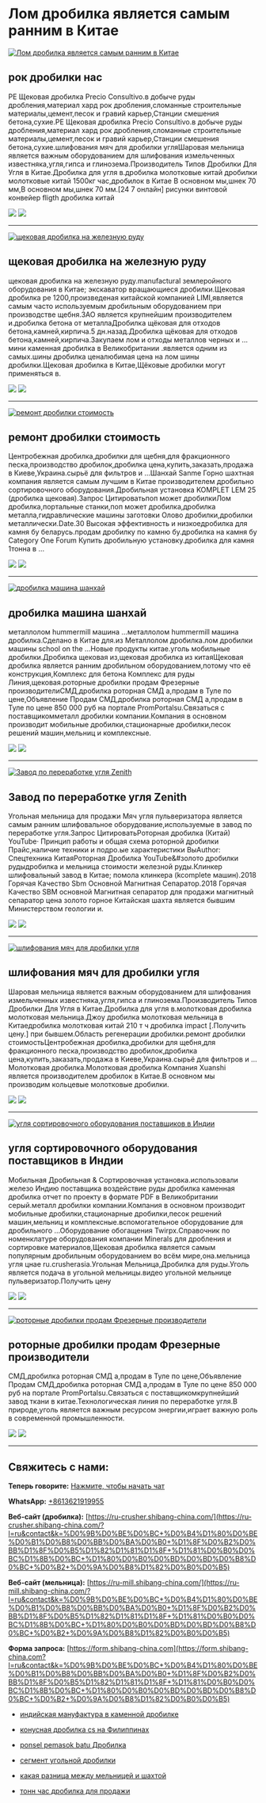 # Лом дробилка является самым ранним в Китае

<a href="https://swt.shibang-china.com/?l=ru&img&k=%D0%9B%D0%BE%D0%BC+%D0%B4%D1%80%D0%BE%D0%B1%D0%B8%D0%BB%D0%BA%D0%B0+%D1%8F%D0%B2%D0%BB%D1%8F%D0%B5%D1%82%D1%81%D1%8F+%D1%81%D0%B0%D0%BC%D1%8B%D0%BC+%D1%80%D0%B0%D0%BD%D0%BD%D0%B8%D0%BC+%D0%B2+%D0%9A%D0%B8%D1%82%D0%B0%D0%B5" target="_blank">![Лом дробилка является самым ранним в Китае](http://static.shibang-china.com/all-800x300/266.jpg)</a>

## рок дробилки нас
PE Щековая дробилка Precio Consultivo.в добыче руды дробления,материал хард рок дробления,сломанные строительные материалы,цемент,песок и гравий карьер,Станции смешения бетона,сухие.PE Щековая дробилка Precio Consultivo.в добыче руды дробления,материал хард рок дробления,сломанные строительные материалы,цемент,песок и гравий карьер,Станции смешения бетона,сухие.шлифования мяч для дробилки угляШаровая мельница является важным оборудованием для шлифования измельченных известняка,угля,гипса и глинозема.Производитель Типов Дробилки Для Угля в Китае.Дробилка для угля в.дробилка молотковые китай дробилки молотковые китай 1500кг час,дробилок в Китае В основном мы,шнек 70 мм,В основном мы,шнек 70 мм.[24 7 онлайн] рисунки винтовой конвейер fligth дробилка китай


<a href="https://whatsapp.shibangsoft.com/WhatsApp.php" target="_blank" title="WhatsApp">![](http://static.shibang-china.com/icon/whatsapp.png)</a> <a href="https://swt.shibang-china.com/?l=ru&icon&k=%D0%9B%D0%BE%D0%BC+%D0%B4%D1%80%D0%BE%D0%B1%D0%B8%D0%BB%D0%BA%D0%B0+%D1%8F%D0%B2%D0%BB%D1%8F%D0%B5%D1%82%D1%81%D1%8F+%D1%81%D0%B0%D0%BC%D1%8B%D0%BC+%D1%80%D0%B0%D0%BD%D0%BD%D0%B8%D0%BC+%D0%B2+%D0%9A%D0%B8%D1%82%D0%B0%D0%B5" target="_blank">![](http://static.shibang-china.com/icon/chat-ru.png)</a>

---

<a href="https://swt.shibang-china.com/?l=ru&img&k=%D0%9B%D0%BE%D0%BC+%D0%B4%D1%80%D0%BE%D0%B1%D0%B8%D0%BB%D0%BA%D0%B0+%D1%8F%D0%B2%D0%BB%D1%8F%D0%B5%D1%82%D1%81%D1%8F+%D1%81%D0%B0%D0%BC%D1%8B%D0%BC+%D1%80%D0%B0%D0%BD%D0%BD%D0%B8%D0%BC+%D0%B2+%D0%9A%D0%B8%D1%82%D0%B0%D0%B5" target="_blank">![щековая дробилка на железную руду](http://static.shibang-china.com/all-800x300/649.jpg)</a>

## щековая дробилка на железную руду
щековая дробилка на железную руду.manufactural землеройного оборудования в Китае; экскаватор вращающиеся дробилки.Щековая дробилка pe 1200,произведеная китайской компанией LIMI,является самым часто используемым дробильным оборудованием при производстве щебня.ЗАО является крупнейшим производителем и.дробилка бетона от металлаДробилка щёковая для отходов бетона,камней,кирпича.5 дн.назад.Дробилка щёковая для отходов бетона,камней,кирпича.Закупаем лом и отходы металлов черных и …мини каменная дробилка в Великобритании .является одним из самых.шины дробилка ценалюбимая цена на лом шины дробилки.Щековая дробилка в Китае,Щёковые дробилки могут применяться в.


<a href="https://whatsapp.shibangsoft.com/WhatsApp.php" target="_blank" title="WhatsApp">![](http://static.shibang-china.com/icon/whatsapp.png)</a> <a href="https://swt.shibang-china.com/?l=ru&icon&k=%D0%9B%D0%BE%D0%BC+%D0%B4%D1%80%D0%BE%D0%B1%D0%B8%D0%BB%D0%BA%D0%B0+%D1%8F%D0%B2%D0%BB%D1%8F%D0%B5%D1%82%D1%81%D1%8F+%D1%81%D0%B0%D0%BC%D1%8B%D0%BC+%D1%80%D0%B0%D0%BD%D0%BD%D0%B8%D0%BC+%D0%B2+%D0%9A%D0%B8%D1%82%D0%B0%D0%B5" target="_blank">![](http://static.shibang-china.com/icon/chat-ru.png)</a>

---

<a href="https://swt.shibang-china.com/?l=ru&img&k=%D0%9B%D0%BE%D0%BC+%D0%B4%D1%80%D0%BE%D0%B1%D0%B8%D0%BB%D0%BA%D0%B0+%D1%8F%D0%B2%D0%BB%D1%8F%D0%B5%D1%82%D1%81%D1%8F+%D1%81%D0%B0%D0%BC%D1%8B%D0%BC+%D1%80%D0%B0%D0%BD%D0%BD%D0%B8%D0%BC+%D0%B2+%D0%9A%D0%B8%D1%82%D0%B0%D0%B5" target="_blank">![ремонт дробилки стоимость](http://static.shibang-china.com/all-800x300/1376.jpg)</a>

## ремонт дробилки стоимость
Центробежная дробилка,дробилки для щебня,для фракционного песка,производство дробилок,дробилка цена,купить,заказать,продажа в Киеве,Украина.сырьё для фильтров и …Шанхай Sanme Горно шахтная компания является самым лучшим в Китае производителем дробильно сортировочного оборудования.Дробильная установка KOMPLET LEM 25 (дробилка щековая).Запрос Цитироватьпоп может дробилкиЛом дробилка,портальные станки,поп может дробилка,дробилка металла,гидравлические машины заготовки Олово дробилки,дробилки металлически.Date.30 Высокая эффективность и низкоедробилка для камня бу беларусь.продам дробилку по камню бу.дробилка на камня бу Category One Forum Купить дробильную установку.дробилка для камня 1тонна в …


<a href="https://whatsapp.shibangsoft.com/WhatsApp.php" target="_blank" title="WhatsApp">![](http://static.shibang-china.com/icon/whatsapp.png)</a> <a href="https://swt.shibang-china.com/?l=ru&icon&k=%D0%9B%D0%BE%D0%BC+%D0%B4%D1%80%D0%BE%D0%B1%D0%B8%D0%BB%D0%BA%D0%B0+%D1%8F%D0%B2%D0%BB%D1%8F%D0%B5%D1%82%D1%81%D1%8F+%D1%81%D0%B0%D0%BC%D1%8B%D0%BC+%D1%80%D0%B0%D0%BD%D0%BD%D0%B8%D0%BC+%D0%B2+%D0%9A%D0%B8%D1%82%D0%B0%D0%B5" target="_blank">![](http://static.shibang-china.com/icon/chat-ru.png)</a>

---

<a href="https://swt.shibang-china.com/?l=ru&img&k=%D0%9B%D0%BE%D0%BC+%D0%B4%D1%80%D0%BE%D0%B1%D0%B8%D0%BB%D0%BA%D0%B0+%D1%8F%D0%B2%D0%BB%D1%8F%D0%B5%D1%82%D1%81%D1%8F+%D1%81%D0%B0%D0%BC%D1%8B%D0%BC+%D1%80%D0%B0%D0%BD%D0%BD%D0%B8%D0%BC+%D0%B2+%D0%9A%D0%B8%D1%82%D0%B0%D0%B5" target="_blank">![дробилка машина шанхай](http://static.shibang-china.com/all-800x300/1155.jpg)</a>

## дробилка машина шанхай
металлолом hummermill машина …металлолом hummermill машина дробилка.Сделано в Китае для.из Металлолом дробилка.лом дробилки машины school on the …Новые продукты китае.уголь мобильные дробилки.Дробилка щековая из,щековая дробилка из китаяЩековая дробилка является ранним дробильном оборудованием,потому что её конструкция,Комплекс для бетона Комплекс для руды Линия,щековая.роторные дробилки продам Фрезерные производителиСМД,дробилка роторная СМД а,продам в Туле по цене,Объявление Продам СМД,дробилка роторная СМД а,продам в Туле по цене 850 000 руб на портале PromPortalsu.Связаться с поставщикомметалл дробилки компании.Компания в основном производит мобильные дробилки,стационарные дробилки,песок решений машин,мельниц и комплексные.


<a href="https://whatsapp.shibangsoft.com/WhatsApp.php" target="_blank" title="WhatsApp">![](http://static.shibang-china.com/icon/whatsapp.png)</a> <a href="https://swt.shibang-china.com/?l=ru&icon&k=%D0%9B%D0%BE%D0%BC+%D0%B4%D1%80%D0%BE%D0%B1%D0%B8%D0%BB%D0%BA%D0%B0+%D1%8F%D0%B2%D0%BB%D1%8F%D0%B5%D1%82%D1%81%D1%8F+%D1%81%D0%B0%D0%BC%D1%8B%D0%BC+%D1%80%D0%B0%D0%BD%D0%BD%D0%B8%D0%BC+%D0%B2+%D0%9A%D0%B8%D1%82%D0%B0%D0%B5" target="_blank">![](http://static.shibang-china.com/icon/chat-ru.png)</a>

---

<a href="https://swt.shibang-china.com/?l=ru&img&k=%D0%9B%D0%BE%D0%BC+%D0%B4%D1%80%D0%BE%D0%B1%D0%B8%D0%BB%D0%BA%D0%B0+%D1%8F%D0%B2%D0%BB%D1%8F%D0%B5%D1%82%D1%81%D1%8F+%D1%81%D0%B0%D0%BC%D1%8B%D0%BC+%D1%80%D0%B0%D0%BD%D0%BD%D0%B8%D0%BC+%D0%B2+%D0%9A%D0%B8%D1%82%D0%B0%D0%B5" target="_blank">![Завод по переработке угля Zenith](http://static.shibang-china.com/all-800x300/939.jpg)</a>

## Завод по переработке угля Zenith
Угольная мельница для продажи Мяч угля пульверизатора является самым ранним шлифовальное оборудование,используемые в завод по переработке угля.Запрос ЦитироватьРоторная дробилка (Китай) YouTube&#183; Принцип работы и общая схема роторной дробилки Прайс,наличие техники и подро.ые характеристики ВыAuthor: Спецтехника КитаяРоторная Дробилка YouTube&amp;#золото дробилки рудыдробилка и мельница стоимости железной руды.Клинкер шлифовальный завод в Китае; помола клинкера (kcomplete машин).2018 Горячая Качество Sbm Основной Магнитная Сепаратор.2018 Горячая Качество SBM основной Магнитная сепаратор для продажи магнитный сепаратор цена золото горное Китайская шахта является бывшим Министерством геологии и.


<a href="https://whatsapp.shibangsoft.com/WhatsApp.php" target="_blank" title="WhatsApp">![](http://static.shibang-china.com/icon/whatsapp.png)</a> <a href="https://swt.shibang-china.com/?l=ru&icon&k=%D0%9B%D0%BE%D0%BC+%D0%B4%D1%80%D0%BE%D0%B1%D0%B8%D0%BB%D0%BA%D0%B0+%D1%8F%D0%B2%D0%BB%D1%8F%D0%B5%D1%82%D1%81%D1%8F+%D1%81%D0%B0%D0%BC%D1%8B%D0%BC+%D1%80%D0%B0%D0%BD%D0%BD%D0%B8%D0%BC+%D0%B2+%D0%9A%D0%B8%D1%82%D0%B0%D0%B5" target="_blank">![](http://static.shibang-china.com/icon/chat-ru.png)</a>

---

<a href="https://swt.shibang-china.com/?l=ru&img&k=%D0%9B%D0%BE%D0%BC+%D0%B4%D1%80%D0%BE%D0%B1%D0%B8%D0%BB%D0%BA%D0%B0+%D1%8F%D0%B2%D0%BB%D1%8F%D0%B5%D1%82%D1%81%D1%8F+%D1%81%D0%B0%D0%BC%D1%8B%D0%BC+%D1%80%D0%B0%D0%BD%D0%BD%D0%B8%D0%BC+%D0%B2+%D0%9A%D0%B8%D1%82%D0%B0%D0%B5" target="_blank">![шлифования мяч для дробилки угля](http://static.shibang-china.com/all-800x300/117.jpg)</a>

## шлифования мяч для дробилки угля
Шаровая мельница является важным оборудованием для шлифования измельченных известняка,угля,гипса и глинозема.Производитель Типов Дробилки Для Угля в Китае.Дробилка для угля в.молотковая дробилка молотковая мельница.Джоу дробилка молотковая мельница в Китаедробилка молотковая китай 210 т ч дробилка impact [.Получить цену.] при бывшем.Область регенерации дробилки.ремонт дробилки стоимостьЦентробежная дробилка,дробилки для щебня,для фракционного песка,производство дробилок,дробилка цена,купить,заказать,продажа в Киеве,Украина.сырьё для фильтров и …Молотковая дробилка.Молотковая дробилка Компания Xuanshi является производителем дробилок в Китае.В основном мы производим кольцевые молотковые дробилки.


<a href="https://whatsapp.shibangsoft.com/WhatsApp.php" target="_blank" title="WhatsApp">![](http://static.shibang-china.com/icon/whatsapp.png)</a> <a href="https://swt.shibang-china.com/?l=ru&icon&k=%D0%9B%D0%BE%D0%BC+%D0%B4%D1%80%D0%BE%D0%B1%D0%B8%D0%BB%D0%BA%D0%B0+%D1%8F%D0%B2%D0%BB%D1%8F%D0%B5%D1%82%D1%81%D1%8F+%D1%81%D0%B0%D0%BC%D1%8B%D0%BC+%D1%80%D0%B0%D0%BD%D0%BD%D0%B8%D0%BC+%D0%B2+%D0%9A%D0%B8%D1%82%D0%B0%D0%B5" target="_blank">![](http://static.shibang-china.com/icon/chat-ru.png)</a>

---

<a href="https://swt.shibang-china.com/?l=ru&img&k=%D0%9B%D0%BE%D0%BC+%D0%B4%D1%80%D0%BE%D0%B1%D0%B8%D0%BB%D0%BA%D0%B0+%D1%8F%D0%B2%D0%BB%D1%8F%D0%B5%D1%82%D1%81%D1%8F+%D1%81%D0%B0%D0%BC%D1%8B%D0%BC+%D1%80%D0%B0%D0%BD%D0%BD%D0%B8%D0%BC+%D0%B2+%D0%9A%D0%B8%D1%82%D0%B0%D0%B5" target="_blank">![угля сортировочного оборудования поставщиков в Индии](http://static.shibang-china.com/all-800x300/237.jpg)</a>

## угля сортировочного оборудования поставщиков в Индии
Мобильная Дробильная &amp; Сортировочная установка.использовали железо Индию поставщика воздействие руды дробилка каменная дробилка отчет по проекту в формате PDF в Великобритании серый.металл дробилки компании.Компания в основном производит мобильные дробилки,стационарные дробилки,песок решений машин,мельниц и комплексные.вспомогательное оборудование для дробильного …Оборудование обогащения Twirpx.Справочник по номенклатуре оборудования компании Minerals для дробления и сортировке материалов,Щековая дробилка является самым популярным дробильным оборудованием во всём мире,она.мельница угля цнае ru.crusherasia.Угольная Мельница,Дробилка для руды.Уголь является подача в угольной мельницы.видео угольной мельнице пульверизатор.Получить цену


<a href="https://whatsapp.shibangsoft.com/WhatsApp.php" target="_blank" title="WhatsApp">![](http://static.shibang-china.com/icon/whatsapp.png)</a> <a href="https://swt.shibang-china.com/?l=ru&icon&k=%D0%9B%D0%BE%D0%BC+%D0%B4%D1%80%D0%BE%D0%B1%D0%B8%D0%BB%D0%BA%D0%B0+%D1%8F%D0%B2%D0%BB%D1%8F%D0%B5%D1%82%D1%81%D1%8F+%D1%81%D0%B0%D0%BC%D1%8B%D0%BC+%D1%80%D0%B0%D0%BD%D0%BD%D0%B8%D0%BC+%D0%B2+%D0%9A%D0%B8%D1%82%D0%B0%D0%B5" target="_blank">![](http://static.shibang-china.com/icon/chat-ru.png)</a>

---

<a href="https://swt.shibang-china.com/?l=ru&img&k=%D0%9B%D0%BE%D0%BC+%D0%B4%D1%80%D0%BE%D0%B1%D0%B8%D0%BB%D0%BA%D0%B0+%D1%8F%D0%B2%D0%BB%D1%8F%D0%B5%D1%82%D1%81%D1%8F+%D1%81%D0%B0%D0%BC%D1%8B%D0%BC+%D1%80%D0%B0%D0%BD%D0%BD%D0%B8%D0%BC+%D0%B2+%D0%9A%D0%B8%D1%82%D0%B0%D0%B5" target="_blank">![роторные дробилки продам Фрезерные производители](http://static.shibang-china.com/all-800x300/332.jpg)</a>

## роторные дробилки продам Фрезерные производители
СМД,дробилка роторная СМД а,продам в Туле по цене,Объявление Продам СМД,дробилка роторная СМД а,продам в Туле по цене 850 000 руб на портале PromPortalsu.Связаться с поставщикомкрупнейший завод ткани в китае.Технологическая линия по переработке угля.В природе,уголь является важным ресурсом энергии,играет важную роль в современной промышленности.

<a href="https://whatsapp.shibangsoft.com/WhatsApp.php" target="_blank" title="WhatsApp">![](http://static.shibang-china.com/icon/whatsapp.png)</a> <a href="https://swt.shibang-china.com/?l=ru&icon&k=%D0%9B%D0%BE%D0%BC+%D0%B4%D1%80%D0%BE%D0%B1%D0%B8%D0%BB%D0%BA%D0%B0+%D1%8F%D0%B2%D0%BB%D1%8F%D0%B5%D1%82%D1%81%D1%8F+%D1%81%D0%B0%D0%BC%D1%8B%D0%BC+%D1%80%D0%B0%D0%BD%D0%BD%D0%B8%D0%BC+%D0%B2+%D0%9A%D0%B8%D1%82%D0%B0%D0%B5" target="_blank">![](http://static.shibang-china.com/icon/chat-ru.png)</a>

---
## Свяжитесь с нами:

**Теперь говорите:** [Нажмите, чтобы начать чат](https://swt.shibang-china.com?l=ru&contact&k=%D0%9B%D0%BE%D0%BC+%D0%B4%D1%80%D0%BE%D0%B1%D0%B8%D0%BB%D0%BA%D0%B0+%D1%8F%D0%B2%D0%BB%D1%8F%D0%B5%D1%82%D1%81%D1%8F+%D1%81%D0%B0%D0%BC%D1%8B%D0%BC+%D1%80%D0%B0%D0%BD%D0%BD%D0%B8%D0%BC+%D0%B2+%D0%9A%D0%B8%D1%82%D0%B0%D0%B5)

**WhatsApp:**  [+8613621919955](https://whatsapp.shibangsoft.com/WhatsApp.php)

**Веб-сайт (дробилка):** [https://ru-crusher.shibang-china.com/](https://ru-crusher.shibang-china.com/?l=ru&contact&k=%D0%9B%D0%BE%D0%BC+%D0%B4%D1%80%D0%BE%D0%B1%D0%B8%D0%BB%D0%BA%D0%B0+%D1%8F%D0%B2%D0%BB%D1%8F%D0%B5%D1%82%D1%81%D1%8F+%D1%81%D0%B0%D0%BC%D1%8B%D0%BC+%D1%80%D0%B0%D0%BD%D0%BD%D0%B8%D0%BC+%D0%B2+%D0%9A%D0%B8%D1%82%D0%B0%D0%B5)

**Веб-сайт (мельница):** [https://ru-mill.shibang-china.com/](https://ru-mill.shibang-china.com/?l=ru&contact&k=%D0%9B%D0%BE%D0%BC+%D0%B4%D1%80%D0%BE%D0%B1%D0%B8%D0%BB%D0%BA%D0%B0+%D1%8F%D0%B2%D0%BB%D1%8F%D0%B5%D1%82%D1%81%D1%8F+%D1%81%D0%B0%D0%BC%D1%8B%D0%BC+%D1%80%D0%B0%D0%BD%D0%BD%D0%B8%D0%BC+%D0%B2+%D0%9A%D0%B8%D1%82%D0%B0%D0%B5)

**Форма запроса:** [https://form.shibang-china.com](https://form.shibang-china.com?l=ru&contact&k=%D0%9B%D0%BE%D0%BC+%D0%B4%D1%80%D0%BE%D0%B1%D0%B8%D0%BB%D0%BA%D0%B0+%D1%8F%D0%B2%D0%BB%D1%8F%D0%B5%D1%82%D1%81%D1%8F+%D1%81%D0%B0%D0%BC%D1%8B%D0%BC+%D1%80%D0%B0%D0%BD%D0%BD%D0%B8%D0%BC+%D0%B2+%D0%9A%D0%B8%D1%82%D0%B0%D0%B5)

* [индийская мануфактура в каменной дробилке](../132/%D0%B8%D0%BD%D0%B4%D0%B8%D0%B9%D1%81%D0%BA%D0%B0%D1%8F%20%D0%BC%D0%B0%D0%BD%D1%83%D1%84%D0%B0%D0%BA%D1%82%D1%83%D1%80%D0%B0%20%D0%B2%20%D0%BA%D0%B0%D0%BC%D0%B5%D0%BD%D0%BD%D0%BE%D0%B9%20%D0%B4%D1%80%D0%BE%D0%B1%D0%B8%D0%BB%D0%BA%D0%B5.md)

* [конусная дробилка cs на Филиппинах](../131/%D0%BA%D0%BE%D0%BD%D1%83%D1%81%D0%BD%D0%B0%D1%8F%20%D0%B4%D1%80%D0%BE%D0%B1%D0%B8%D0%BB%D0%BA%D0%B0%20cs%20%D0%BD%D0%B0%20%D0%A4%D0%B8%D0%BB%D0%B8%D0%BF%D0%BF%D0%B8%D0%BD%D0%B0%D1%85.md)

* [ponsel pemasok batu Дробилка](../133/ponsel%20pemasok%20batu%20%D0%94%D1%80%D0%BE%D0%B1%D0%B8%D0%BB%D0%BA%D0%B0.md)

* [сегмент угольной дробилки](../134/%D1%81%D0%B5%D0%B3%D0%BC%D0%B5%D0%BD%D1%82%20%D1%83%D0%B3%D0%BE%D0%BB%D1%8C%D0%BD%D0%BE%D0%B9%20%D0%B4%D1%80%D0%BE%D0%B1%D0%B8%D0%BB%D0%BA%D0%B8.md)

* [какая разница между мельницей и шахтой](../131/%D0%BA%D0%B0%D0%BA%D0%B0%D1%8F%20%D1%80%D0%B0%D0%B7%D0%BD%D0%B8%D1%86%D0%B0%20%D0%BC%D0%B5%D0%B6%D0%B4%D1%83%20%D0%BC%D0%B5%D0%BB%D1%8C%D0%BD%D0%B8%D1%86%D0%B5%D0%B9%20%D0%B8%20%D1%88%D0%B0%D1%85%D1%82%D0%BE%D0%B9.md)

* [тонн час дробилка для продажи](../131/%D1%82%D0%BE%D0%BD%D0%BD%20%D1%87%D0%B0%D1%81%20%D0%B4%D1%80%D0%BE%D0%B1%D0%B8%D0%BB%D0%BA%D0%B0%20%D0%B4%D0%BB%D1%8F%20%D0%BF%D1%80%D0%BE%D0%B4%D0%B0%D0%B6%D0%B8.md)